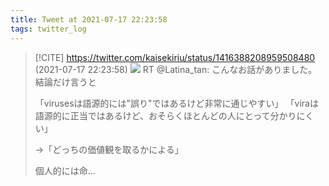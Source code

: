 ```yaml
---
title: Tweet at 2021-07-17 22:23:58
tags: twitter_log
---
```


> [!CITE] https://twitter.com/kaisekiriu/status/1416388208959508480 (2021-07-17 22:23:58)
> ![](https://twitter.com/kaisekiriu/status/1416388208959508480)
> RT @Latina_tan: こんなお話がありました。
> 結論だけ言うと
> 
> 「virusesは語源的には"誤り"ではあるけど非常に通じやすい」
> 「viraは語源的に正当ではあるけど、おそらくほとんどの人にとって分かりにくい」
> 
> →「どっちの価値観を取るかによる」
> 
> 個人的には命…
